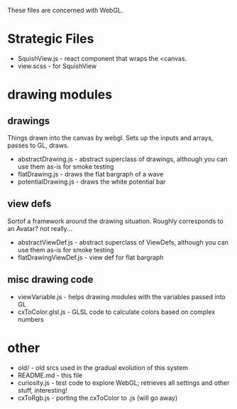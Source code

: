 These files are concerned with WebGL.


# Strategic Files

* SquishView.js - react component that wraps the <canvas.
* view.scss - for SquishView


# drawing modules

## drawings
Things drawn into the canvas by webgl.
Sets up the inputs and arrays, passes to GL, draws.
* abstractDrawing.js - abstract superclass of drawings, although you can use them as-is for smoke testing
* flatDrawing.js - draws the flat bargraph of a wave
* potentialDrawing.js - draws the white potential bar

## view defs
Sortof a framework around the drawing situation.
Roughly corresponds to an Avatar?  not really...
* abstractViewDef.js  - abstract superclass of ViewDefs, although you can use them as-is for smoke testing
* flatDrawingViewDef.js - view def for flat bargraph

## misc drawing code
* viewVariable.js - helps drawing modules with the variables passed into GL
* cxToColor.glsl.js - GLSL code to calculate colors based on complex numbers

# other
* old/ - old srcs used in the gradual evolution of this system
* README.md - this file
* curiosity.js - test code to explore WebGL; retrieves all settings and other stuff, interesting!
* cxToRgb.js - porting the cxToColor to .js (will go away)
